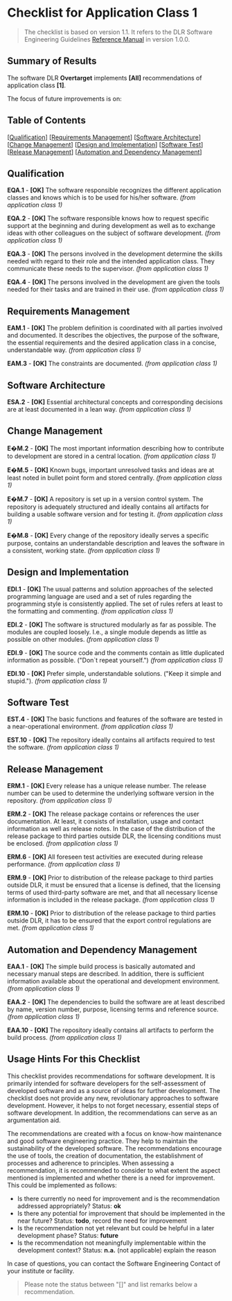 # Checklist for Application Class 1 
> The checklist is based on version 1.1. It refers to the DLR Software Engineering Guidelines [Reference Manual](https://doi.org/10.5281/zenodo.1344612) in version 1.0.0.

## Summary of Results
The software DLR **Overtarget** implements **[All]** recommendations of application class **[1]**. 

The focus of future improvements is on:

## Table of Contents
[[Qualification](#qualifizierung)] [[Requirements Management](#anforderungsmanagement)] [[Software Architecture](#software-architektur)] [[Change Management](#aenderungsmanagement)] [[Design and Implementation](#design-implementierung)] [[Software Test](#software-test)] [[Release Management](#release-management)] [[Automation and Dependency Management](#automatisierung-abhaengigkeiten)] 

## Qualification <a name="qualifizierung"></a>
**EQA.1** - **[OK]** The software responsible recognizes the different application classes and knows which is to be used for his/her software. *(from application class 1)*

**EQA.2** - **[OK]** The software responsible knows how to request specific support at the beginning and during development as well as to exchange ideas with other colleagues on the subject of software development. *(from application class 1)*

**EQA.3** - **[OK]** The persons involved in the development determine the skills needed with regard to their role and the intended application class. They communicate these needs to the supervisor. *(from application class 1)*

**EQA.4** - **[OK]** The persons involved in the development are given the tools needed for their tasks and are trained in their use. *(from application class 1)*

## Requirements Management <a name="anforderungsmanagement"></a>
**EAM.1** - **[OK]** The problem definition is coordinated with all parties involved and documented. It describes the objectives, the purpose of the software, the essential requirements and the desired application class in a concise, understandable way. *(from application class 1)*

**EAM.3** - **[OK]** The constraints are documented. *(from application class 1)*

## Software Architecture <a name="software-architektur"></a>
**ESA.2** - **[OK]** Essential architectural concepts and corresponding decisions are at least documented in a lean way. *(from application class 1)*

## Change Management <a name="aenderungsmanagement"></a>
**E�M.2** - **[OK]** The most important information describing how to contribute to development are stored in a central location. *(from application class 1)*

**E�M.5** - **[OK]** Known bugs, important unresolved tasks and ideas are at least noted in bullet point form and stored centrally. *(from application class 1)*

**E�M.7** - **[OK]** A repository is set up in a version control system. The repository is adequately structured and ideally contains all artifacts for building a usable software version and for testing it. *(from application class 1)*

**E�M.8** - **[OK]** Every change of the repository ideally serves a specific purpose, contains an understandable description and leaves the software in a consistent, working state. *(from application class 1)*

## Design and Implementation <a name="design-implementierung"></a>
**EDI.1** - **[OK]** The usual patterns and solution approaches of the selected programming language are used and a set of rules regarding the programming style is consistently applied. The set of rules refers at least to the formatting and commenting. *(from application class 1)*

**EDI.2** - **[OK]** The software is structured modularly as far as possible. The modules are coupled loosely. I.e., a single module depends as little as possible on other modules. *(from application class 1)*

**EDI.9** - **[OK]** The source code and the comments contain as little duplicated information as possible. ("Don`t repeat yourself.") *(from application class 1)*

**EDI.10** - **[OK]** Prefer simple, understandable solutions. ("Keep it simple and stupid."). *(from application class 1)*

## Software Test <a name="software-test"></a>
**EST.4** - **[OK]** The basic functions and features of the software are tested in a near-operational environment. *(from application class 1)*

**EST.10** - **[OK]** The repository ideally contains all artifacts required to test the software. *(from application class 1)*

## Release Management <a name="release-management"></a>
**ERM.1** - **[OK]** Every release has a unique release number. The release number can be used to determine the underlying software version in the repository. *(from application class 1)*

**ERM.2** - **[OK]** The release package contains or references the user documentation. At least, it consists of installation, usage and contact information as well as release notes. In the case of the distribution of the release package to third parties outside DLR, the licensing conditions must be enclosed. *(from application class 1)*

**ERM.6** - **[OK]** All foreseen test activities are executed during release performance. *(from application class 1)*

**ERM.9** - **[OK]** Prior to distribution of the release package to third parties outside DLR, it must be ensured that a license is defined, that the licensing terms of used third-party software are met, and that all necessary license information is included in the release package. *(from application class 1)*

**ERM.10** - **[OK]** Prior to distribution of the release package to third parties outside DLR, it has to be ensured that the export control regulations are met. *(from application class 1)*

## Automation and Dependency Management <a name="automatisierung-abhaengigkeiten"></a>
**EAA.1** - **[OK]** The simple build process is basically automated and necessary manual steps are described. In addition, there is sufficient information available about the operational and development environment. *(from application class 1)*

**EAA.2** - **[OK]** The dependencies to build the software are at least described by name, version number, purpose, licensing terms and reference source. *(from application class 1)*

**EAA.10** - **[OK]** The repository ideally contains all artifacts to perform the build process. *(from application class 1)*


## Usage Hints For this Checklist
This checklist provides recommendations for software development. It is primarily intended for software developers for the self-assessment of developed software and as a source of ideas for further development. The checklist does not provide any new, revolutionary approaches to software development. However, it helps to not forget necessary, essential steps of software development. In addition, the recommendations can serve as an argumentation aid. 

The recommendations are created with a focus on know-how maintenance and good software engineering practice. They help to maintain the sustainability of the developed software. The recommendations encourage the use of tools, the creation of documentation, the establishment of processes and adherence to principles. When assessing a recommendation, it is recommended to consider to what extent the aspect mentioned is implemented and whether there is a need for improvement. This could be implemented as follows: 

* Is there currently no need for improvement and is the recommendation addressed appropriately? Status: **ok** 
* Is there any potential for improvement that should be implemented in the near future? Status: **todo**, record the need for improvement 
* Is the recommendation not yet relevant but could be helpful in a later development phase? Status: **future** 
* Is the recommendation not meaningfully implementable within the development context? Status: **n.a.** (not applicable) explain the reason 

In case of questions, you can contact the Software Engineering Contact of your institute or facility.

> Please note the status between "[]" and list remarks below a recommendation.

